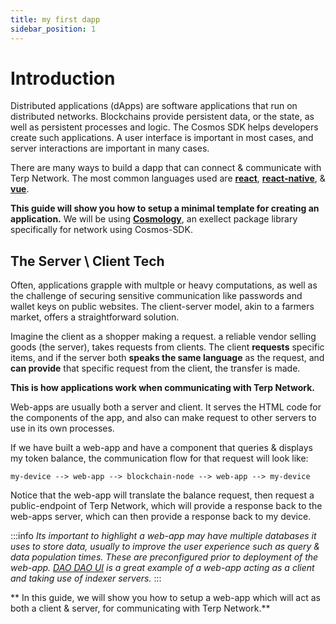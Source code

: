 ```yaml
---
title: my first dapp
sidebar_position: 1
---
```

# Introduction
Distributed applications (dApps) are software applications that run on distributed networks. Blockchains provide persistent data, or the state, as well as persistent processes and logic. The Cosmos SDK helps developers create such applications. A user interface is important in most cases, and server interactions are important in many cases.

There are many ways to build a dapp that can connect & communicate with Terp Network. The most common languages used are **[react](https://nextjs.org/)**, **[react-native](https://reactnative.dev/)**, & **[vue](https://github.com/ping-pub/explorer)**.

 **This guide will show you how to setup a minimal template for creating an application.** We will be using **[Cosmology](https://cosmology.tech)**, an exellect package library specifically for network using Cosmos-SDK.

## The Server \ Client Tech
Often, applications grapple with multple or heavy computations, as well as the challenge of securing sensitive communication like passwords and wallet keys on public websites. The client-server model, akin to a farmers market, offers a straightforward solution.

 Imagine the client as a shopper making a request. a reliable vendor selling goods (the server), takes requests from clients. The client **requests** specific items, and if the server both **speaks the same language** as the request, and **can provide** that specific request from the client, the transfer is made.

**This is how applications work when communicating with Terp Network.** 

Web-apps are usually both a server and client. It serves the HTML code for the components of the app, and also can make request to other servers to use in its own processes. 

If we have built a web-app and have a component that queries & displays my token balance, the communication flow for that request will look like:

 `my-device --> web-app --> blockchain-node --> web-app --> my-device`  
 
  Notice that the web-app will translate the balance request, then request a public-endpoint of Terp Network, which will provide a response back to the web-apps server, which can then provide a response back to my device.

:::info
*Its important to highlight a web-app may have multiple databases it uses to store data, usually to improve the user experience such as query & data population times. These are preconfigured prior to deployment of the web-app. [DAO DAO UI](https://github.com/da0-da0/dao-dao-ui) is a great example of a web-app acting as a client and taking use of indexer servers.*
:::


** In this guide, we will show you how to setup a web-app which will act as both a client & server, for communicating with Terp Network.** 
